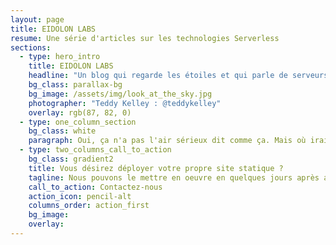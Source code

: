 ```yaml
---
layout: page
title: EIDOLON LABS
resume: Une série d'articles sur les technologies Serverless
sections:
  - type: hero_intro
    title: EIDOLON LABS
    headline: "Un blog qui regarde les étoiles et qui parle de serveurs transparents"
    bg_class: parallax-bg
    bg_image: /assets/img/look_at_the_sky.jpg
    photographer: "Teddy Kelley : @teddykelley"
    overlay: rgb(87, 82, 0)
  - type: one_column_section
    bg_class: white
    paragraph: Oui, ça n'a pas l'air sérieux dit comme ça. Mais où irait-on si on ne levait jamais la tête vers les étoiles ? Il est temps de réaliser que les promesses du cloud et des architectures serverless sont déjà tenues. Pour s'en convaincre, démarrer notre série ['Going serverless'](/going-serverless) qui va examiner semaine après semaine les différents composants de cette révolution sans serveurs. Hé oui, revenez quand vous voulez.
  - type: two_columns_call_to_action
    bg_class: gradient2
    title: Vous désirez déployer votre propre site statique ?
    tagline: Nous pouvons le mettre en oeuvre en quelques jours après avoir étudié votre besoin.
    call_to_action: Contactez-nous
    action_icon: pencil-alt
    columns_order: action_first
    bg_image:
    overlay:
---
```


